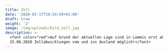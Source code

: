 ```yaml
---
title: Zoll
date: '2020-03-17T10:59:59+01:00'
draft: true
weight: '2'
image: /img/uploads/bild_zoll.jpg
description: >-
  <font color="red">Auf Grund der aktuellen Lage sind in Lommis erst ab dem
  15.06.2020 Zollabwicklungen vom und ins Ausland möglich!</font>
---
```


